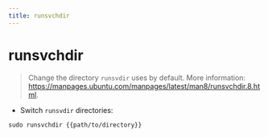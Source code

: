 ```yaml
---
title: runsvchdir
---
```

# runsvchdir

> Change the directory `runsvdir` uses by default.
> More information: <https://manpages.ubuntu.com/manpages/latest/man8/runsvchdir.8.html>.

- Switch `runsvdir` directories:

`sudo runsvchdir {{path/to/directory}}`
